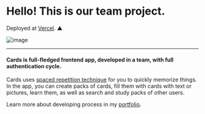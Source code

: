 # Hello! This is our team project.

Deployed at [Vercel](cards-lovat-eight.vercel.app). ▲

![image](https://user-images.githubusercontent.com/102243756/214954182-4772717d-c771-4c0f-8491-b8fc3e264f39.png)

---

#### Cards is full-fledged frontend app, developed in a team, with full authentication cycle.

Cards uses [spaced repetition technique](https://en.wikipedia.org/wiki/Spaced_repetition) for you to quickly memorize things.
In the app, you can create packs of cards, fill them with cards with text or pictures, learn them, as well as search and study packs of other users.

Learn more about developing process in my [portfolio](https://dpopravko.com/).
